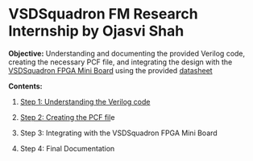 # VSDSquadron FM Research Internship by Ojasvi Shah

**Objective:** Understanding and documenting the provided Verilog code, creating the necessary PCF file, and integrating the design with the [VSDSquadron FPGA Mini Board](https://www.vlsisystemdesign.com/vsdsquadronfm/) using the provided [datasheet](https://www.vlsisystemdesign.com/wp-content/uploads/2024/12/datasheet.pdf)

**Contents:**
1. [Step 1: Understanding the Verilog code](https://github.com/ojasvi-shah/VSDSquadron-FM-Research-Internship-by-Ojasvi-Shah/blob/main/Verilog%20Functionality.md)

2. [Step 2: Creating the PCF fil](https://github.com/ojasvi-shah/VSDSquadron-FM-Research-Internship-by-Ojasvi-Shah/blob/main/PCF%20file.md)e

3. Step 3: Integrating with the VSDSquadron FPGA Mini Board

4. Step 4: Final Documentation 
